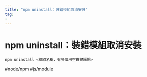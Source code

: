 ```yaml
---
title: "npm uninstall：裝錯模組取消安裝"
tag: 
- 
---
```

# npm uninstall：裝錯模組取消安裝
```shell
npm uninstall <模組名稱，有多個用空白鍵隔開>
```

#node/npm #js/module 